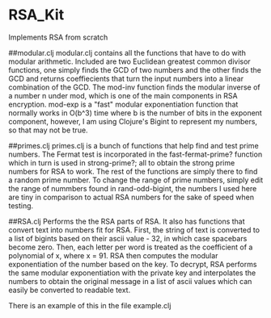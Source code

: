 # RSA_Kit
Implements RSA from scratch

##modular.clj
modular.clj contains all the functions that have to do with modular arithmetic.  Included are two Euclidean greatest common divisor functions, one simply finds the GCD of two numbers and the other finds the GCD and returns coeffiecients that turn the input numbers into a linear combination of the GCD.  The mod-inv function finds the modular inverse of a number n under mod, which is one of the main components in RSA encryption.  mod-exp is a "fast" modular exponentiation function that normally works in O(b^3) time where b is the number of bits in the exponent component, however, I am using Clojure's Bigint to represent my numbers, so that may not be true.

##primes.clj
primes.clj is a bunch of functions that help find and test prime numbers.  The Fermat test is incorporated in the fast-fermat-prime? function which in turn is used in strong-prime?; all to obtain the strong prime numbers for RSA to work.  The rest of the functions are simply there to find a random prime number.  To change the range of prime numbers, simply edit the range of nummbers found in rand-odd-bigint, the numbers I used here are tiny in comparison to actual RSA numbers for the sake of speed when testing.

##RSA.clj
Performs the the RSA parts of RSA.  It also has functions that convert text into numbers fit for RSA.  First, the string of text is converted to a list of bigints based on their ascii value - 32, in which case spacebars become zero.  Then, each letter per word is treated as the coefficient of a polynomial of x, where x = 91.  RSA then computes the modular exponentiation of the number based on the key.  To decrypt, RSA performs the same modular exponentiation with the private key and interpolates the numbers to obtain the original message in a list of ascii values which can easily be converted to readable text.

There is an example of this in the file example.clj
